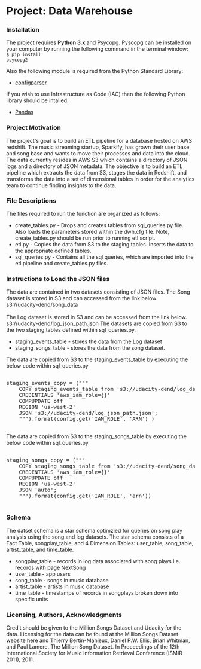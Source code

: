 <h1>Project: Data Warehouse</h1>

<h3>Installation</h3>

The project requires <b> Python 3.x </b> and <a href="http://initd.org/psycopg/docs/" rel="nofollow">Psycopg</a>. 
Pyscopg can be installed on your computer by running the following command in the terminal window:
<br><code>$ pip install psycopg2</code></br>

Also the following module is required from the Python Standard Library:
<ul>

  <li> <a href="https://docs.python.org/3/library/configparser.html" rel="nofollow">configparser</a> </li>

</ul>
If you wish to use Infrastructure as Code (IAC) then the following Python library should be intalled:
<ul>

  <li> <a href="http://pandas.pydata.org" rel="nofollow">Pandas</a> </li>

</ul>

<h3>Project Motivation</h3>
The project's goal is to build an ETL pipeline for a database hosted on AWS redshift. The music streaming startup, Sparkify, has grown their user base and song base and wants to move their processes and data into the cloud. The data currently resides in AWS S3 which contains a directory of JSON logs and a directory of JSON metadata. The objective is to build an ETL pipeline which extracts the data from S3, stages the data in Redshift, and transforms the data into a set of dimensional tables in order for the analytics team to continue finding insights to the data.

<h3>File Descriptions</h3>
The files required to run the function are organized as follows:
<ul>
        <li> create_tables.py - Drops and creates tables from sql_queries.py file. Also loads the parameters stored within the dwh.cfg file. Note, create_tables.py should be run prior to running etl script.</li>
    <li> etl.py - Copies the data from S3 to the staging tables. Inserts the data to the appropriate defined tables.</li>
    <li> sql_queries.py - Contains all the sql queries, which are imported into the etl pipeline and create_tables.py files.</li>
</ul>

<h3> Instructions to Load the JSON files </h3>
The data are contained in two datasets consisting of JSON files. The Song dataset is stored in S3 and can accessed from the link below.
<br>s3://udacity-dend/song_data</br>
<br>The Log dataset is stored in S3 and can be accessed from the link below.</br>
s3://udacity-dend/log_json_path.json
The datasets are copied from S3 to the two staging tables defined within sql_queries.py.
<ul>
    <li> staging_events_table - stores the data from the Log dataset</li>
    <li> staging_songs_table - stores the data from the song dataset.</li>
</ul>
The data are copied from S3 to the staging_events_table by executing the below code within sql_queries.py
<pre>
<codeblock>
staging_events_copy = ("""
    COPY staging_events_table from 's3://udacity-dend/log_data'
    CREDENTIALS 'aws_iam_role={}'
    COMPUPDATE off
    REGION 'us-west-2'
    JSON 's3://udacity-dend/log_json_path.json';
    """).format(config.get('IAM_ROLE', 'ARN') )
    </codeblock>
</pre>

The data are copied from S3 to the staging_songs_table by executing the below code within sql_queries.py
<pre>
<codeblock>
staging_songs_copy = ("""
    COPY staging_songs_table from 's3://udacity-dend/song_data'
    CREDENTIALS 'aws_iam_role={}'
    COMPUPDATE off
    REGION 'us-west-2'
    JSON 'auto';
    """).format(config.get('IAM_ROLE', 'arn'))
</codeblock>
</pre>

<h3> Schema </h3>
The datset schema is a star schema optimzied for queries on song play analysis using the song and log datasets. The star schema consists of a Fact Table, songplay_table, and 4 Dimension Tables: user_table, song_table, artist_table, and time_table. 

<ul>
    <li> songplay_table - records in log data associated with song plays i.e. records with page NextSong</li>
    <li> user_table - app users</li>
    <li> song_table - songs in music database</li>
    <li> artist_table - artists in music database</li>
    <li> time_table - timestamps of records in songplays broken down into specific units</li>
</ul>

<h3>Licensing, Authors, Acknowledgments</h3>

Credit should be given to the Million Songs Dataset and Udacity for the data. Licensing for the data can be found at the Million Songs Dataset website <a href="https://labrosa.ee.columbia.edu/millionsong/" rel="nofollow">here</a> </li> and 
Thierry Bertin-Mahieux, Daniel P.W. Ellis, Brian Whitman, and Paul Lamere. 
The Million Song Dataset. In Proceedings of the 12th International Society
for Music Information Retrieval Conference (ISMIR 2011), 2011.